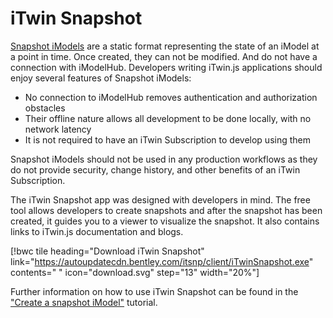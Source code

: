 # iTwin Snapshot

[Snapshot iModels](../backend/AccessingIModels.md/#snapshot-imodels) are a static format representing the state of an iModel at a point in time. Once created, they can not be modified. And do not have a connection with iModelHub. Developers writing iTwin.js applications should enjoy several features of Snapshot iModels:

- No connection to iModelHub removes authentication and authorization obstacles
- Their offline nature allows all development to be done locally, with no network latency
- It is not required to have an iTwin Subscription to develop using them

Snapshot iModels should not be used in any production workflows as they do not provide security, change history, and other benefits of an iTwin Subscription.

The iTwin Snapshot app was designed with developers in mind. The free tool allows developers to create snapshots and after the snapshot has been created, it guides you to a viewer to visualize the snapshot. It also contains links to iTwin.js documentation and blogs.

[!bwc tile heading="Download iTwin Snapshot" link="https://autoupdatecdn.bentley.com/itsnp/client/iTwinSnapshot.exe" contents=" " icon="download.svg" step="13" width="20%"]

Further information on how to use iTwin Snapshot can be found in the ["Create a snapshot iModel"](./create-test-imodel-offline.md) tutorial.
